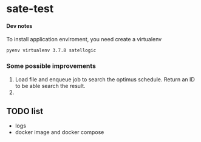 # sate-test


#### Dev notes
To install application enviroment, you need create a virtualenv
```bash
pyenv virtualenv 3.7.8 satellogic
```


### Some possible improvements
1. Load file and enqueue job to search the optimus schedule. Return an ID to be able search the result.
2. 
## TODO list
* logs
* docker image and docker compose